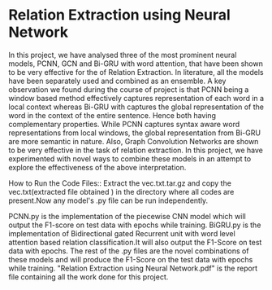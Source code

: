 # Relation Extraction using Neural Network
In this project, we have analysed three of the most prominent neural models, PCNN, GCN and Bi-GRU with word attention, that have been shown to be very effective for the of Relation Extraction. In literature, all the models have been separately used and combined as an ensemble. A key observation we found during the course of project is that PCNN being a window based method effectively captures representation of each word in a local context whereas Bi-GRU with captures the global representation of the word in the context of the entire sentence. Hence both having complementary properties. While PCNN captures syntax aware word representations from local windows, the global representation from Bi-GRU are more semantic in nature. Also, Graph Convolution Networks are shown to be very effective in the task of relation extraction. In this project, we have experimented with novel ways to combine these models in an attempt to explore the effectiveness of the above interpretation.

How to Run the Code Files:: Extract the vec.txt.tar.gz and copy the vec.txt(extracted file obtained ) in the directory where all codes are present.Now any model's .py file can be run independently.

PCNN.py is the implementation of the piecewise CNN model which will output the F1-score on test data with epochs while training. BiGRU.py is the implementation of Bidirectional gated Recurrent unit with word level attention based relation classification.It will also output the F1-Score on test data with epochs. The rest of the .py files are the novel combinations of these models and will produce the F1-Score on the test data with epochs while training. "Relation Extraction using Neural Network.pdf" is the report file containing all the work done for this project.
